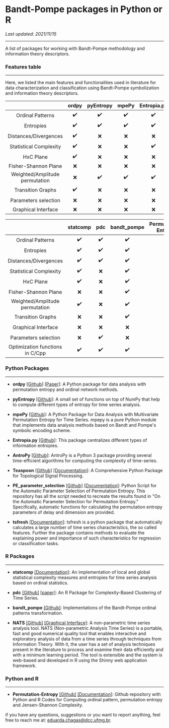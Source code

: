 # Bandt-Pompe packages in Python or R

_Last updated: 2021/11/15_

----

A list of packages for working with Bandt-Pompe methodology and information theory descriptors.

### Features table
-----

Here, we listed the main features and functionalities used in literature for data characterization and classification using Bandt-Pompe symbolization and information theory descriptors.


|              |   ordpy   |   pyEntropy   |   mpePy   |   Entropia.py   |   AntroPy   |   Teaspoon   |   PE_parameter_selection   |   tsfresh   |
|:------------:|:---------:|:-------------:|:---------:|:---------------:|:-----------:|:------------:|:-----------------------:|:-----------:| 
| Ordinal Patterns |:heavy_check_mark:|:heavy_check_mark:|:heavy_check_mark:|:heavy_check_mark:|   :x:    | :heavy_check_mark: |:x:                | :x: |
| Entropies |:heavy_check_mark:|:heavy_check_mark:|:heavy_check_mark:|:heavy_check_mark:| :heavy_check_mark:|:heavy_check_mark: |:x: | :heavy_check_mark: | 
| Distances/Divergences |:heavy_check_mark:|      :x:      |   :x:      |  :x: |    :x:      |:x:                 |:x:                | :x: | 
| Statistical Complexity |:heavy_check_mark:|     :x:       |     :x:   |:heavy_check_mark:|     :x:     |:x:                 |:x:                | :x: | 
| HxC Plane | :heavy_check_mark:|     :x:       |    :x:    |  :x:|     :x:     |:x:                 |:x:                | :x: |  
| Fisher-Shannon Plane |:x: |    :x:        |   :x:     |  :x:|     :x:     |:x:                 |:x:                | :x: | 
| Weighted/Amplitude permutation|:x: |:heavy_check_mark:|:heavy_check_mark:|:heavy_check_mark:|   :x:     |:x:                 |:x:                | :x: | 
| Transition Graphs |:heavy_check_mark:|      :x:      |    :x:    |  :x:|     :x:     |:x:                 |:x:                | :x: | 
| Parameters selection |:x: |     :x:       |     :x:   |  :x:|     :x:     |:x:                 | :heavy_check_mark:| :x: | 
| Graphical Interface |:x:         |      :x:      |     :x:   |  :x:    |     :x:     |:x:                 |     :x:           | :x: | 

|                  |   statcomp   |   pdc   |   bandt_pompe   |   Permutation-Entropy   |   NATS   | 
|:----------------:|:------------:|:-------:|:---------------:|:-----------------------:|:--------:| 
| Ordinal Patterns | :heavy_check_mark: | :heavy_check_mark: | :heavy_check_mark: | :heavy_check_mark: | :heavy_check_mark: |
| Entropies        | :heavy_check_mark: | :heavy_check_mark: | :heavy_check_mark: | :heavy_check_mark: | :heavy_check_mark: | 
| Distances/Divergences | :heavy_check_mark: | :heavy_check_mark: | :heavy_check_mark: |:x:| :heavy_check_mark: | 
| Statistical Complexity | :heavy_check_mark: | :x: | :heavy_check_mark: | :heavy_check_mark: | :heavy_check_mark: | 
| HxC Plane              | :heavy_check_mark: | :x: | :heavy_check_mark: | :heavy_check_mark: | :heavy_check_mark: | 
| Fisher-Shannon Plane | :x: | :x: | :heavy_check_mark: |:x:| :heavy_check_mark: |  
| Weighted/Amplitude permutation | :heavy_check_mark: | :x: | :heavy_check_mark: |:x:| :heavy_check_mark: |  
| Transition Graphs | :x: | :x: | :heavy_check_mark: |:x:| :heavy_check_mark: |         
| Graphical Interface |    :x:    |   :x:   |      :x:        |:x:| :heavy_check_mark: |    
| Parameters selection |:x:| :heavy_check_mark: |:x:|:x:|:x:|
| Optimization functions in C/Cpp | :heavy_check_mark: | :heavy_check_mark: | :heavy_check_mark: |:x:| :heavy_check_mark: |    

### Python Packages
-----

- **ordpy** [[Github]](https://github.com/arthurpessa/ordpy) [[Paper]](https://doi.org/10.1063/5.0049901): A Python package for data analysis with permutation entropy and ordinal network methods.

- **pyEntropy** [[Github]](https://github.com/nikdon/pyEntropy): A small set of functions on top of NumPy that help to compute different types of entropy for time series analysis.

- **mpePy** [[Github]](https://github.com/marisamohr/mpePy): A Python Package for Data Analysis with Multivariate Permutation Entropy for Time Series. mpepy is a pure Python module that implements data analysis methods based on Bandt and Pompe's symbolic encoding scheme. 

- **Entropia.py** [[Github]](https://github.com/jbarberia/Entropia.py): This package centralizes different types of information entropies.

- **AntroPy** [[Github]](https://github.com/raphaelvallat/antropy): AntroPy is a Python 3 package providing several time-efficient algorithms for computing the complexity of time-series. 

- **Teaspoon** [[Github]](https://github.com/sdb2139/tsp-pipeline) [[Documentation]](https://openreview.net/attachment?id=qUoVqrIcy2P&name=Poster): A Comprehensive Python Package for Topological Signal Processing.

- **PE_parameter_selection** [[Github]](https://github.com/Khasawneh-Lab/PE_parameter_selection) [[Documentation]](https://data.mendeley.com/datasets/mxgkstdr8f/2):  Python Script for the Automatic Parameter Selection of Permutation Entropy. This repository has all the script needed to recreate the results found in "On the Automatic Parameter Selection for Permutation Entropy." Specifically, automatic functions for calculating the permutation entropy parameters of delay and dimension are provided.

- **tsfresh** [[Documentation]](https://tsfresh.readthedocs.io/en/latest/index.html):  tsfresh is a python package that automatically calculates a large number of time series characteristics, the so called features. Further the package contains methods to evaluate the explaining power and importance of such characteristics for regression or classification tasks.

### R Packages
-----

- **statcomp** [[Documentation]](https://rdrr.io/rforge/statcomp/): An implementation of local and global statistical complexity measures and entropies for time series analysis based on ordinal statistics. 

- **pdc** [[Github]](https://github.com/brandmaier/pdc) [[paper]](https://www.jstatsoft.org/article/view/v067i05): An R Package for Complexity-Based Clustering of Time Series.

- **bandt_pompe** [[Github]](https://github.com/labepi/bandt_pompe): Implementations of the Bandt-Pompe ordinal patterns transformation.


- **NATS** [[Github]](https://github.com/EduardaChagas/NATS) [[Graphical Interface]](https://natsseries.shinyapps.io/nats/): A non-parametric time series analysis tool. NATS (Non-parametric Analysis Time Series) is a portable, fast and good numerical quality tool that enables interactive and exploratory analysis of data from a time series through techniques from Information Theory. With it, the user has a set of analysis techniques present in the literature to process and examine their data efficiently and with a minimum learning period. The tool is extensible and the system is web-based and developed in R using the Shinny web application framework.


### Python and R
-----
- **Permutation-Entropy** [[Github]](https://github.com/srk-srinivasan/Permutation-Entropy) [[Documentation]](https://kandi.openweaver.com/python/srk-srinivasan/Permutation-Entropy): Github repository with Python and R Codes for Computing ordinal pattern, permutation entropy and Jensen-Shannon Complexity.

if you have any questions, suggestions or you want to report anything, feel free to reach me at: eduarda.chagas@dcc.ufmg.br.
